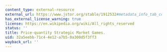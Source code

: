 ```yaml
---
content_type: external-resource
external_url: https://www.jstor.org/stable/1912532#metadata_info_tab_contents
has_external_license_warning: true
license: https://en.wikipedia.org/wiki/All_rights_reserved
status: ''
title: Price-quantity Strategic Market Games.
uid: 32a5eebb-71c4-4e12-a7b5-0a300d5f3ff3
wayback_url: ''
---
```

